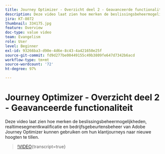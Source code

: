 ```yaml
---
title: Journey Optimizer - Overzicht deel 2 - Geavanceerde functionaliteit
description: Deze video laat zien hoe merken de beslissingsbeheermogelijkheden, realtimesegmentkwalificatie en bedrijfsgebeurtensbeheer van Adobe Journey Optimizer kunnen gebruiken om hun klantjourneys naar nieuwe hoogten te tillen.
jira: KT-8072
thumbnail: 334175.jpg
feature: Overview
doc-type: value video
team: Evangelism
role: User
level: Beginner
exl-id: 93266ba3-d90e-4d6e-8c43-4a421650e25f
source-git-commit: fd9d277be00449155c49b3809fe647d7342b6acd
workflow-type: tm+mt
source-wordcount: '72'
ht-degree: 97%

---
```


# Journey Optimizer - Overzicht deel 2 - Geavanceerde functionaliteit

Deze video laat zien hoe merken de beslissingsbeheermogelijkheden, realtimesegmentkwalificatie en bedrijfsgebeurtensbeheer van Adobe Journey Optimizer kunnen gebruiken om hun klantjourneys naar nieuwe hoogten te tillen.

>[!VIDEO](https://video.tv.adobe.com/v/334175?quality=12&learn=on){transcript=true}
